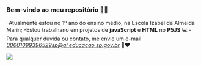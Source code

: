 ### Bem-vindo ao meu repositório 👄🙄

 -Atualmente estou no 1º ano do ensino médio, na Escola Izabel de Almeida Marin;
 -Estou trabalhano em projetos de **javaScript** e **HTML** no **P5JS** 💻
 -Para qualquer duvida ou contato, me envie um e-mail *00001099396529sp@al.educacao.sp.gov.br* 📩♥

 ![](https://media1.tenor.com/m/V6y0G_YfqBgAAAAd/goofy-dog-smiling-goofy.gif)
